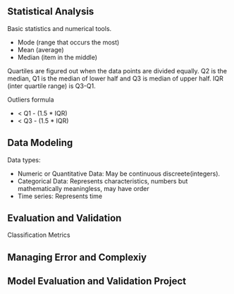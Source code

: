 ## Statistical Analysis

Basic statistics and numerical tools.

- Mode (range that occurs the most)
- Mean (average)
- Median (item in the middle)

Quartiles are figured out when the data points are divided equally. Q2 is the median, Q1 is the median of lower half and Q3 is median of upper half. IQR (inter quartile range) is Q3-Q1.

Outliers formula 

- < Q1 - (1.5 * IQR)
- < Q3 - (1.5 * IQR)

## Data Modeling

Data types:

- Numeric or Quantitative Data: May be continuous discreete(integers).
- Categorical Data: Represents characteristics, numbers but mathematically meaningless, may have order
- Time series: Represents time

## Evaluation and Validation

Classification Metrics


## Managing Error and Complexiy

## Model Evaluation and Validation Project
